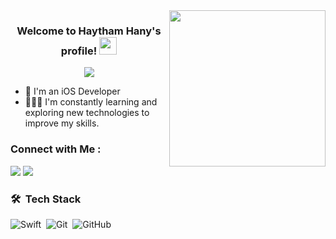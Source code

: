 <img width="250" align="right" src="https://c.tenor.com/_DOBjnGspYAAAAAM/code-coding.gif">

<h3 align="center">
  Welcome to Haytham Hany's profile!
  <img src="https://media.giphy.com/media/hvRJCLFzcasrR4ia7z/giphy.gif" width="28">
</h3>

<!-- Typing SVG by DenverCoder1 - https://github.com/DenverCoder1/readme-typing-svg -->
<p align="center">
  <a href="https://github.com/DenverCoder1/readme-typing-svg"><img src="https://readme-typing-svg.herokuapp.com/?lines=iOS%20Developer;Always%20learning%20new%20things&font=Fira%20Code&center=true&width=440&height=45&color=f75c7e&vCenter=true&size=22"></a>
</p> 

-   I'm an iOS Developer
- 👨🏻‍💻 I'm constantly learning and exploring new technologies to improve my skills.


### Connect with Me :

<a href="https://linkedin.com/in/haytham-hany-5b654b19a" target="_blank"><img src="https://img.shields.io/badge/-Haytham%20Hany-0077B5?style=for-the-badge&logo=Linkedin&logoColor=white"/></a>
<a href="https://t.me/HaythamHany95" target="_blank"><img src="https://img.shields.io/badge/-Haytham%20Hany-0077B5?style=for-the-badge&logo=Telegram&logoColor=white"/></a>
### 🛠 &nbsp;Tech Stack
![Swift](https://img.shields.io/badge/-Swift-05122A?style=flat&logo=swift)&nbsp;
![Git](https://img.shields.io/badge/-Git-05122A?style=flat&logo=git)&nbsp;
![GitHub](https://img.shields.io/badge/-GitHub-05122A?style=flat&logo=github)&nbsp;




